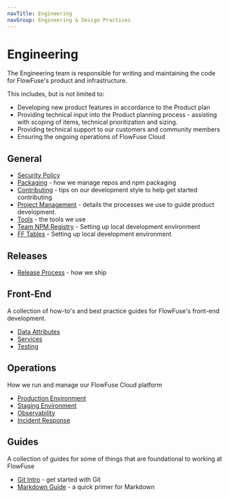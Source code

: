 ```yaml
---
navTitle: Engineering
navGroup: Engineering & Design Practices
---
```


# Engineering

The Engineering team is responsible for writing and maintaining the code for
FlowFuse's product and infrastructure.

This includes, but is not limited to:

 - Developing new product features in accordance to the Product plan
 - Providing technical input into the Product planning process - assisting with
   scoping of items, technical prioritization and sizing.
 - Providing technical support to our customers and community members
 - Ensuring the ongoing operations of FlowFuse Cloud

## General

- [Security Policy](./security.md)
- [Packaging](./packaging.md) - how we manage repos and npm packaging
- [Contributing](./contributing.md) - tips on our development style to help get started contributing
- [Project Management](./project-management.md) - details the processes we use to guide product development.
- [Tools](./tools.md) - the tools we use
- [Team NPM Registry](./team-npm-registry.md) - Setting up local development environment
- [FF Tables](./ff-tables.md) - Setting up local development environment

## Releases

- [Release Process](./releases/process.md) - how we ship

## Front-End

A collection of how-to's and best practice guides for FlowFuse's front-end development.

- [Data Attributes](./frontend/data-attributes.md)
- [Services](./frontend/services.md)
- [Testing](./frontend/testing.md)

## Operations

How we run and manage our FlowFuse Cloud platform

- [Production Environment](./ops/production.md)
- [Staging Environment](./ops/staging.md)
- [Observability](./ops/observability.md)
- [Incident Response](./ops/incident-response.md)

## Guides

A collection of guides for some of things that are foundational to working at
FlowFuse

- [Git Intro](/handbook/company/guides/git/) - get started with Git
- [Markdown Guide](/handbook/company/guides/markdown/) - a quick primer for Markdown

